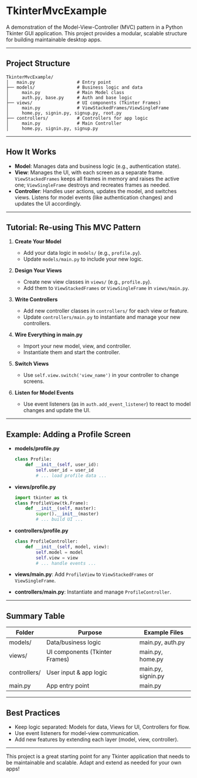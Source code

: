 # TkinterMvcExample

A demonstration of the Model-View-Controller (MVC) pattern in a Python Tkinter GUI application. This project provides a modular, scalable structure for building maintainable desktop apps.

---

## Project Structure

```
TkinterMvcExample/
│   main.py                # Entry point
├── models/                # Business logic and data
│     main.py              # Main Model class
│     auth.py, base.py     # Auth and base logic
├── views/                 # UI components (Tkinter Frames)
│     main.py              # ViewStackedFrames/ViewSingleFrame
│     home.py, signin.py, signup.py, root.py
├── controllers/           # Controllers for app logic
│     main.py              # Main Controller
│     home.py, signin.py, signup.py
```

---

## How It Works

- **Model**: Manages data and business logic (e.g., authentication state).
- **View**: Manages the UI, with each screen as a separate frame. `ViewStackedFrames` keeps all frames in memory and raises the active one; `ViewSingleFrame` destroys and recreates frames as needed.
- **Controller**: Handles user actions, updates the model, and switches views. Listens for model events (like authentication changes) and updates the UI accordingly.

---

## Tutorial: Re-using This MVC Pattern

1. **Create Your Model**
   - Add your data logic in `models/` (e.g., `profile.py`).
   - Update `models/main.py` to include your new logic.

2. **Design Your Views**
   - Create new view classes in `views/` (e.g., `profile.py`).
   - Add them to `ViewStackedFrames` or `ViewSingleFrame` in `views/main.py`.

3. **Write Controllers**
   - Add new controller classes in `controllers/` for each view or feature.
   - Update `controllers/main.py` to instantiate and manage your new controllers.

4. **Wire Everything in main.py**
   - Import your new model, view, and controller.
   - Instantiate them and start the controller.

5. **Switch Views**
   - Use `self.view.switch('view_name')` in your controller to change screens.

6. **Listen for Model Events**
   - Use event listeners (as in `auth.add_event_listener`) to react to model changes and update the UI.

---

## Example: Adding a Profile Screen

- **models/profile.py**
  ```python
  class Profile:
      def __init__(self, user_id):
          self.user_id = user_id
          # ... load profile data ...
  ```

- **views/profile.py**
  ```python
  import tkinter as tk
  class ProfileView(tk.Frame):
      def __init__(self, master):
          super().__init__(master)
          # ... build UI ...
  ```

- **controllers/profile.py**
  ```python
  class ProfileController:
      def __init__(self, model, view):
          self.model = model
          self.view = view
          # ... handle events ...
  ```

- **views/main.py**: Add `ProfileView` to `ViewStackedFrames` or `ViewSingleFrame`.
- **controllers/main.py**: Instantiate and manage `ProfileController`.

---

## Summary Table

| Folder        | Purpose                        | Example Files         |
|---------------|-------------------------------|----------------------|
| models/       | Data/business logic            | main.py, auth.py     |
| views/        | UI components (Tkinter Frames) | main.py, home.py     |
| controllers/  | User input & app logic         | main.py, signin.py   |
| main.py       | App entry point                | main.py              |

---

## Best Practices
- Keep logic separated: Models for data, Views for UI, Controllers for flow.
- Use event listeners for model-view communication.
- Add new features by extending each layer (model, view, controller).

---

This project is a great starting point for any Tkinter application that needs to be maintainable and scalable. Adapt and extend as needed for your own apps!

